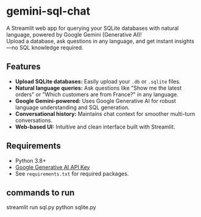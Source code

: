 # gemini-sql-chat

A Streamlit web app for querying your SQLite databases with natural language, powered by Google Gemini (Generative AI)!  
Upload a database, ask questions in any language, and get instant insights—no SQL knowledge required.

## Features

- **Upload SQLite databases:** Easily upload your `.db` or `.sqlite` files.
- **Natural language queries:** Ask questions like "Show me the latest orders" or "Which customers are from France?" in any language.
- **Google Gemini-powered:** Uses Google Generative AI for robust language understanding and SQL generation.
- **Conversational history:** Maintains chat context for smoother multi-turn conversations.
- **Web-based UI:** Intuitive and clean interface built with Streamlit.

## Requirements

- Python 3.8+
- [Google Generative AI API Key](https://aistudio.google.com/app/apikey)
- See `requirements.txt` for required packages.

## commands to run
streamlit run sql.py
python sqlite.py

